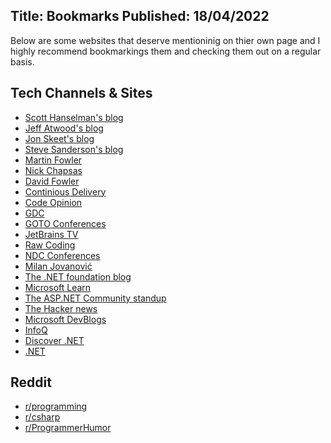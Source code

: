 Title: Bookmarks
Published: 18/04/2022
---

Below are some websites that deserve mentioninig on thier own page and I highly recommend bookmarkings them and checking them out on a regular basis.

## Tech Channels & Sites

* [Scott Hanselman's blog](https://www.hanselman.com/)  
* [Jeff Atwood's blog](https://blog.codinghorror.com/)  
* [Jon Skeet's blog](https://codeblog.jonskeet.uk/)  
* [Steve Sanderson's blog](http://blog.stevensanderson.com/)  
* [Martin Fowler](https://martinfowler.com/)  
* [Nick Chapsas](https://nickchapsas.com/)
* [David Fowler](https://twitter.com/davidfowl)
* [Continious Delivery](https://www.youtube.com/@ContinuousDelivery)
* [Code Opinion](https://www.youtube.com/@CodeOpinion)
* [GDC](https://www.youtube.com/@Gdconf)
* [GOTO Conferences](https://www.youtube.com/@GOTO-)
* [JetBrains TV](https://www.youtube.com/@JetBrainsTV)
* [Raw Coding](https://www.youtube.com/@RawCoding)
* [NDC Conferences](https://www.youtube.com/@NDC)
* [Milan Jovanović](https://www.youtube.com/@MilanJovanovicTech)
* [The .NET foundation blog](https://dotnetfoundation.org/Blog)  
* [Microsoft Learn](https://docs.microsoft.com/en-us/learn/)  
* [The ASP.NET Community standup](https://dotnet.microsoft.com/en-us/live)  
* [The Hacker news](https://thehackernews.com/)
* [Microsoft DevBlogs](https://devblogs.microsoft.com/)
* [InfoQ](https://www.infoq.com/)
* [Discover .NET](https://discoverdot.net/broadcasts/)
* [.NET](https://www.youtube.com/@dotnet)

## Reddit

* [r/programming](https://www.reddit.com/r/progamming)
* [r/csharp](https://www.reddit.com/r/csharp/)
* [r/ProgrammerHumor](https://www.reddit.com/r/ProgrammerHumor/)

